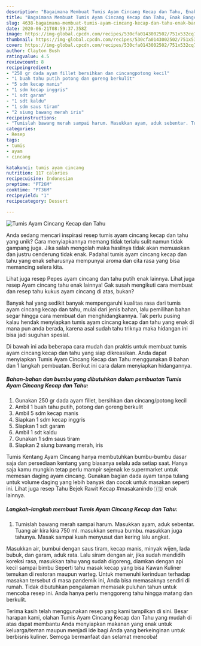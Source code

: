 ```yaml
---
description: "Bagaimana Membuat Tumis Ayam Cincang Kecap dan Tahu, Enak Banget"
title: "Bagaimana Membuat Tumis Ayam Cincang Kecap dan Tahu, Enak Banget"
slug: 4638-bagaimana-membuat-tumis-ayam-cincang-kecap-dan-tahu-enak-banget
date: 2020-06-21T08:59:37.358Z
image: https://img-global.cpcdn.com/recipes/530cfa0143002502/751x532cq70/tumis-ayam-cincang-kecap-dan-tahu-foto-resep-utama.jpg
thumbnail: https://img-global.cpcdn.com/recipes/530cfa0143002502/751x532cq70/tumis-ayam-cincang-kecap-dan-tahu-foto-resep-utama.jpg
cover: https://img-global.cpcdn.com/recipes/530cfa0143002502/751x532cq70/tumis-ayam-cincang-kecap-dan-tahu-foto-resep-utama.jpg
author: Clayton Bush
ratingvalue: 4.5
reviewcount: 8
recipeingredient:
- "250 gr dada ayam fillet bersihkan dan cincangpotong kecil"
- "1 buah tahu putih potong dan goreng berkulit"
- "5 sdm kecap manis"
- "1 sdm kecap inggris"
- "1 sdt garam"
- "1 sdt kaldu"
- "1 sdm saus tiram"
- "2 siung bawang merah iris"
recipeinstructions:
- "Tumislah bawang merah sampai harum. Masukkan ayam, aduk sebentar. Tuang air kira kira 750 ml. masukkan semua bumbu. masukkan juga tahunya. Masak sampai kuah menyusut dan kering lalu angkat."
categories:
- Resep
tags:
- tumis
- ayam
- cincang

katakunci: tumis ayam cincang 
nutrition: 117 calories
recipecuisine: Indonesian
preptime: "PT26M"
cooktime: "PT36M"
recipeyield: "1"
recipecategory: Dessert

---
```



![Tumis Ayam Cincang Kecap dan Tahu](https://img-global.cpcdn.com/recipes/530cfa0143002502/751x532cq70/tumis-ayam-cincang-kecap-dan-tahu-foto-resep-utama.jpg)

Anda sedang mencari inspirasi resep tumis ayam cincang kecap dan tahu yang unik? Cara menyiapkannya memang tidak terlalu sulit namun tidak gampang juga. Jika salah mengolah maka hasilnya tidak akan memuaskan dan justru cenderung tidak enak. Padahal tumis ayam cincang kecap dan tahu yang enak seharusnya mempunyai aroma dan cita rasa yang bisa memancing selera kita.

Lihat juga resep Pepes ayam cincang dan tahu putih enak lainnya. Lihat juga resep Ayam cincang tahu enak lainnya! Gak susah mengikuti cara membuat dan resep tahu kukus ayam cincang di atas, bukan?

Banyak hal yang sedikit banyak mempengaruhi kualitas rasa dari tumis ayam cincang kecap dan tahu, mulai dari jenis bahan, lalu pemilihan bahan segar hingga cara membuat dan menghidangkannya. Tak perlu pusing kalau hendak menyiapkan tumis ayam cincang kecap dan tahu yang enak di mana pun anda berada, karena asal sudah tahu triknya maka hidangan ini bisa jadi suguhan spesial.


Di bawah ini ada beberapa cara mudah dan praktis untuk membuat tumis ayam cincang kecap dan tahu yang siap dikreasikan. Anda dapat menyiapkan Tumis Ayam Cincang Kecap dan Tahu menggunakan 8 bahan dan 1 langkah pembuatan. Berikut ini cara dalam menyiapkan hidangannya.

<!--inarticleads1-->

##### Bahan-bahan dan bumbu yang dibutuhkan dalam pembuatan Tumis Ayam Cincang Kecap dan Tahu:

1. Gunakan 250 gr dada ayam fillet, bersihkan dan cincang/potong kecil
1. Ambil 1 buah tahu putih, potong dan goreng berkulit
1. Ambil 5 sdm kecap manis
1. Siapkan 1 sdm kecap inggris
1. Siapkan 1 sdt garam
1. Ambil 1 sdt kaldu
1. Gunakan 1 sdm saus tiram
1. Siapkan 2 siung bawang merah, iris


Tumis Kentang Ayam Cincang hanya membutuhkan bumbu-bumbu dasar saja dan persediaan kentang yang biasanya selalu ada setiap saat. Hanya saja kamu mungkin tetap perlu mampir sejenak ke supermarket untuk memesan daging ayam cincang. Gunakan bagian dada ayam tanpa tulang untuk volume daging yang lebih banyak dan cocok untuk masakan seperti ini. Lihat juga resep Tahu Bejek Rawit Kecap #masakanindo 🇮🇩 enak lainnya. 

<!--inarticleads2-->

##### Langkah-langkah membuat Tumis Ayam Cincang Kecap dan Tahu:

1. Tumislah bawang merah sampai harum. Masukkan ayam, aduk sebentar. Tuang air kira kira 750 ml. masukkan semua bumbu. masukkan juga tahunya. Masak sampai kuah menyusut dan kering lalu angkat.


Masukkan air, bumbui dengan saus tiram, kecap manis, minyak wijen, lada bubuk, dan garam, aduk rata. Lalu siram dengan air, jika sudah mendidih koreksi rasa, masukkan tahu yang sudah digoreng, diamkan dengan api kecil sampai bimbu Seperti tahu masak kecap yang bisa Kawan Kuliner temukan di restoran maupun warteg. Untuk memenuhi kerinduan terhadap masakan tersebut di masa pandemik ini, Anda bisa memasaknya sendiri di rumah. Tidak dibutuhkan pengalaman memasak puluhan tahun untuk mencoba resep ini. Anda hanya perlu menggoreng tahu hingga matang dan berkulit. 

Terima kasih telah menggunakan resep yang kami tampilkan di sini. Besar harapan kami, olahan Tumis Ayam Cincang Kecap dan Tahu yang mudah di atas dapat membantu Anda menyiapkan makanan yang enak untuk keluarga/teman maupun menjadi ide bagi Anda yang berkeinginan untuk berbisnis kuliner. Semoga bermanfaat dan selamat mencoba!
